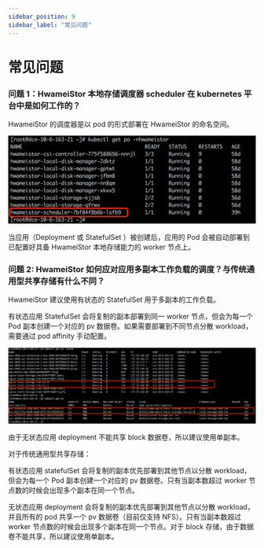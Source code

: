 ```yaml
---
sidebar_position: 9
sidebar_label: "常见问题"
---
```


# 常见问题

### 问题 1：HwameiStor 本地存储调度器 scheduler 在 kubernetes 平台中是如何工作的？ 

HwameiStor 的调度器是以 pod 的形式部署在 HwameiStor 的命名空间。

![img](img/clip_image002.png)

当应用（Deployment 或 StatefulSet ）被创建后，应用的 Pod 会被自动部署到已配置好具备 HwameiStor 本地存储能力的 worker 节点上。

### 问题 2: HwameiStor 如何应对应用多副本工作负载的调度？与传统通用型共享存储有什么不同？

HwameiStor 建议使用有状态的 StatefulSet 用于多副本的工作负载。

有状态应用 StatefulSet 会将复制的副本部署到同一 worker 节点，但会为每一个 Pod 副本创建一个对应的 pv 数据卷。如果需要部署到不同节点分散 workload，需要通过 pod affinity 手动配置。

![img](img/clip_image004.png)

由于无状态应用 deployment 不能共享 block 数据卷，所以建议使用单副本。

对于传统通用型共享存储：

有状态应用 statefulSet 会将复制的副本优先部署到其他节点以分散 workload，但会为每一个 Pod 副本创建一个对应的 pv 数据卷。只有当副本数超过 worker 节点数的时候会出现多个副本在同一个节点。

无状态应用 deployment 会将复制的副本优先部署到其他节点以分散 workload，并且所有的 pod 共享一个 pv 数据卷（目前仅支持 NFS）。只有当副本数超过 worker 节点数的时候会出现多个副本在同一个节点。对于 block 存储，由于数据卷不能共享，所以建议使用单副本。